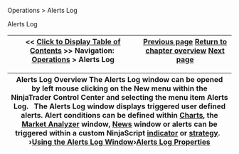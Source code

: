﻿


Operations \> Alerts Log






















Alerts Log







| \<\< [Click to Display Table of Contents](alerts_log.md) \>\> **Navigation:**     [Operations](operations-1.md) \> Alerts Log | [Previous page](alertsexamples-1.md) [Return to chapter overview](operations-1.md) [Next page](using_the_alerts_log_window-1.md) |
| --- | --- |













| Alerts Log Overview The Alerts Log window can be opened by left mouse clicking on the New menu within the NinjaTrader Control Center and selecting the menu item Alerts Log.   The Alerts Log window displays triggered user defined alerts. Alert conditions can be defined within [Charts](charts-1.md), the [Market Analyzer](market_analyzer-1.md) window, [News](news-1.md) window or alerts can be triggered within a custom NinjaScript [indicator](indicator-1.md) or [strategy](strategy-1.md).    ›[Using the Alerts Log Window](using_the_alerts_log_window-1.md)›[Alerts Log Properties](alerts_log_properties-1.md) |
| --- |



 


 


 








